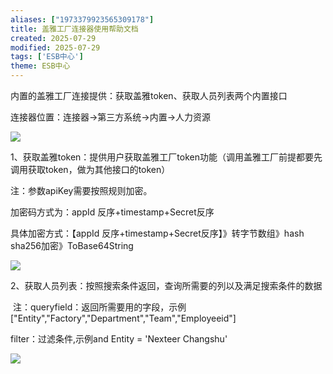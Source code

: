 ```yaml
---
aliases: ["1973379923565309178"]
title: 盖雅工厂连接器使用帮助文档
created: 2025-07-29
modified: 2025-07-29
tags: ['ESB中心']
theme: ESB中心
---
```


内置的盖雅工厂连接提供：获取盖雅token、获取人员列表两个内置接口

连接器位置：连接器->第三方系统->内置->人力资源

![](https://myhelpdoc.oss-cn-heyuan.aliyuncs.com/mdimages/48ddaebc34d18c45894b0dcba9a15b59.jpg)

1、获取盖雅token：提供用户获取盖雅工厂token功能（调用盖雅工厂前提都要先调用获取token，做为其他接口的token）

注：参数apiKey需要按照规则加密。

加密码方式为：appId 反序+timestamp+Secret反序

具体加密方式：【appId 反序+timestamp+Secret反序】》转字节数组》hash sha256加密》ToBase64String

![](https://myhelpdoc.oss-cn-heyuan.aliyuncs.com/mdimages/a46ba941132d3568acbf3df168b31014.jpg)

2、获取人员列表：按照搜索条件返回，查询所需要的列以及满足搜索条件的数据

‍ 注：queryfield：返回所需要用的字段，示例["Entity","Factory","Department","Team","Employeeid"]

filter：过滤条件,示例and Entity = 'Nexteer Changshu'

![](https://myhelpdoc.oss-cn-heyuan.aliyuncs.com/mdimages/cca7870e9bccdfb7a546ceaabc4cc163.jpg)

